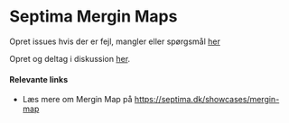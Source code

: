 # Septima Mergin Maps

Opret issues hvis der er fejl, mangler eller spørgsmål [her](https://github.com/Septima/mergin-issues/issues/new)

Opret og deltag i diskussion [her](https://github.com/Septima/mergin-issues/discussions).

#### Relevante links
- Læs mere om Mergin Map på https://septima.dk/showcases/mergin-map
